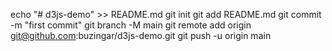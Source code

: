 echo "# d3js-demo" >> README.md
git init
git add README.md
git commit -m "first commit"
git branch -M main
git remote add origin git@github.com:buzingar/d3js-demo.git
git push -u origin main
